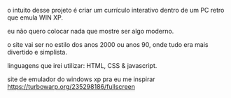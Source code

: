 o intuito desse projeto é criar um currículo interativo dentro de um PC retro que emula WIN XP.

eu não quero colocar nada que mostre ser algo moderno.

o site vai ser no estilo dos anos 2000 ou anos 90, onde tudo era mais divertido e simplista.



linguagens que irei utilizar:
HTML, CSS & javascript.

site de emulador do windows xp pra eu me inspirar https://turbowarp.org/235298186/fullscreen